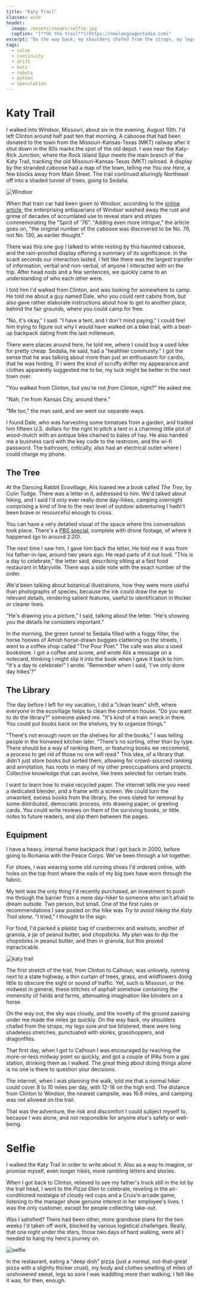 ```yaml
---
title: "Katy Trail"
classes: wide
header:
  image: /assets/images/selfie.jpg
  caption: "[**On the trail**](https://newlanguagestudio.com)"
excerpt: "On the way back, my shoulders chafed from the straps, my legs sore and toe blistered, there were long shadeless stretches, punctuated with skinks, grasshoppers, and dragonflies."
tags:
  - value
  - continuity
  - drift
  - bots
  - robots
  - python
  - speculation
---
```


# Katy Trail

I walked into Windsor, Missouri, about six in the evening, August 10th. I'd left Clinton around half past ten that morning. A caboose that had been donated to the town from the Missouri-Kansas-Texas (MKT) railway after it shut down in the 80s marks the spot of the old depot. I was near the Katy-Rick Junction, where the Rock Island Spur meets the main branch of the Katy Trail, tracking the old Missouri-Kansas-Texas (MKT) railroad. A display by the stranded caboose had a map of the town, telling me *You are Here*, a few blocks away from Main Street. The trail continued alluringly Northeast off into a shaded tunnel of trees, going to Sedalia.

![Windsor](/assets/images/windsor-map.png)

When that train car had been given to Windsor, according to the [online article](https://www.windsormo.org/area-attractions/our-caboose), the enterprising antiquarians of Windsor washed away the rust and grime of decades of accumlated use to reveal stars and stripes commemorating the "Spirit of '76". "Adding even more intrigue," the article goes on, "the original number of the caboose was discovered to be No. 76, not No. 130, as earlier thought."

There was this one guy I talked to while resting by this haunted caboose, and the rain-proofed display offering a summary of its significance. In the scant seconds our interaction lasted, I felt like there was the largest transfer of information, verbal and non-verbal, of anyone I interacted with on the trip. After head nods and a few sentences, we quickly came to an understanding of who each other were.

I told him I'd walked from Clinton, and was looking for somewhere to camp. He told me about a guy named Dale, who you could rent cabins from, but also gave rather elaborate instructions about how to get to another place, behind the fair grounds, where you could camp for free.

"No, it's okay," I said. "I have a tent, and I don't mind paying." I could feel him trying to figure out why I would have walked on a bike trail, with a beat-up backpack dating from the last milleneum.

There were places around here, he told me, where I could buy a used bike for pretty cheap. Sedalia, he said, had a "healthier community." I got the sense that he was talking about more than just an enthusiasm for cardio, that he was hinting, if I were the kind of scruffy drifter my appearance and clothes apparently suggested me to be, my luck might be better in the next town over.

"You walked from Clinton, but you're not *from* Clinton, right?" He asked me.

"Nah, I'm from Kansas City, around there."

"Me too," the man said, and we went our separate ways.

I found Dale, who was harvesting some tomatoes from a garden, and traded him fifteen U.S. dollars for the right to pitch a tent in a charming little plot of wood-mulch with an antique bike chained to bales of hay. He also handed me a business card with the key code to the restroom, and the wi-fi password. The bathroom, critically, also had an electrical outlet where I could charge my phone.

## The Tree

At the Dancing Rabbit Ecovillage, Alis loaned me a book called *The Tree*, by Colin Tudge. There was a letter in it, addressed to him. We'd talked about hiking, and I said I'd only ever really done day-hikes, camping overnight comprising a kind of line to the next level of outdoor adventuring I hadn't been brave or resourceful enough to cross.

You can have a very detailed visual of the space where this conversation took place. There's a [PBS special](https://www.pbs.org/video/dancing-rabbit-ecovillage-4MvjCa/), complete with drone footage, of where it happened (go to around 2:20).

The next time I saw him, I gave him back the letter, He told me it was from his father-in-law, around two years ago. He read parts of it out loud. "This is a day to celebrate," the letter said, describing sitting at a fast food restaurant in Maryville. There was a side note with the exact number of the order.

We'd been talking about botanical illustrations, how they were more useful than photographs of species, because the ink could draw the eye to relevant details, rendering salient features, useful to identification in thicker or clearer lines.

"He's drawing you a picture," I said, talking about the letter. "He's showing you the details he considers important."

In the morning, the green tunnel to Sedalia filled with a foggy filter, the horse hooves of Amish horse-drawn buggies clattering on the streets, I went to a coffee shop called "The Pour Poet." The cafe was also a used bookstore. I got a coffee and scone, and wrote Alis a message on a notecard, thinking I might slip it into the book when I gave it back to him. "It's a day to celebrate!" I wrote. "Remember when I said, 'I've only done day hikes'?"

## The Library

The day before I left for my vacation, I did a "clean team" shift, where everyone in the ecovillage helps to clean the common house. "Do you want to do the library?" someone asked me. "It's kind of a train wreck in there. You could put books back on the shelves, try to organize things."

"There's not enough room on the shelves for all the books," I was telling people in the Ironweed kitchen later. "There's no sorting, other than by type. There should be a way of ranking them, or featuring books we reccomend, a process to get rid of those no one will read." This idea, of a library that didn't just store books but sorted them, allowing for crowd-sourced ranking and annotation, has roots in many of my other preoccupations and projects. Collective knowledge that can evolve, like trees selected for certain traits.

I want to learn how to make recycled paper. The internet tells me you need a dedicated blender, and a frame with a screen. We could turn the unwanted, excess books from the library, the ones slated for removal by some distributed, democratic process, into drawing paper, or greeting cards. You could write reviews on them of the surviving books, or little notes to future readers, and slip them between the pages.

## Equipment

I have a heavy, internal frame backpack that I got back in 2000, before going to Romania with the Peace Corps. We've been through a lot together.

For shoes, I was wearing some old running shoes I'd ordered online, with holes on the top front where the nails of my big toes have worn through the fabric.

My tent was the only thing I'd recently purchased, an investment to push me through the barrier from a mere day-hiker to someone who isn't afraid to dream outside. Two person, but small. One of the first rules or recommendations I saw posted on the hike was *Try to avoid hiking the Katy Trail alone.* "I tried," I thought to the sign.

For food, I'd packed a plastic bag of cranberries and walnuts, another of granola, a jar of peanut butter, and chopsticks. My plan was to dip the chopsticks in peanut butter, and then in granola, but this proved inpracticable.   

![katy trail](katy.png)

The first stretch of the trail, from Clinton to Calhoun, was unlovely, running next to a state highway, a thin curtain of trees, grass, and wildflowers doing little to obscure the sight or sound of traffic. Yet, such is Missouri, or the midwest in general, these stitches of asphalt somehow containing the immensity of fields and farms, attenuating imagination like blinders on a horse.

On the way out, the sky was cloudy, and the novelty of the ground passing under me made the miles go quickly. On the way back, my shoulders chafed from the straps, my legs sore and toe blistered, there were long shadeless stretches, punctuated with skinks, grasshoppers, and dragonflies.

That first day, when I got to Calhoun I was encouraged by reaching the more-or-less midway point so quickly, and got a couple of IPAs from a gas station, drinking them as I walked. The great thing about doing things alone is no one is there to question your decisions.

The internet, when I was planning the walk, told me that a normal hiker could cover 8 to 10 miles per day, with 12-16 on the high end. The distance from Clinton to Windsor, the nearest campsite, was 16.6 miles, and camping was not allowed on the trail.

That was the adventure, the risk and discomfort I could subject myself to, because I was alone, and not responsible for anyone else's safety or well-being.

# Selfie

I walked the Katy Trail in order to write about it. Also as a way to imagine, or promise myself, even longer hikes, more rambling letters and stories.

When I got back to Clinton, relieved to see my father's truck still in the lot by the trail head, I went to the *Pizza Glen* to celebrate, reveling in the air-conditioned nostalgia of cloudy red cups and a Cruis'n arcade game, listening to the manager show genuine interest in her employee's lives. I was the only customer, except for people collecting take-out.

Was I satisfied? There had been other, more grandiose plans for the two weeks I'd taken off work, blocked by various logistical challenges. Really, that one night under the stars, those two days of hard walking, were all I needed to hang my hero's journey on.

![selfie](/assets/images/selfie.jpg)

In the restaurant, eating a "deep dish" pizza (just a normal, not-that-great pizza with a slightly thicker crust), my body and clothes smelling of miles of unshowered sweat, legs so sore I was waddling more than walking, I felt like it was, for then, enough.

